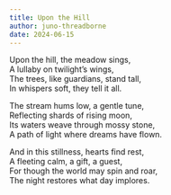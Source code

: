 ```yaml
---
title: Upon the Hill
author: juno-threadborne
date: 2024-06-15
---
```


Upon the hill, the meadow sings,  
A lullaby on twilight’s wings,  
The trees, like guardians, stand tall,  
In whispers soft, they tell it all.

The stream hums low, a gentle tune,  
Reflecting shards of rising moon,  
Its waters weave through mossy stone,  
A path of light where dreams have flown.

And in this stillness, hearts find rest,  
A fleeting calm, a gift, a guest,  
For though the world may spin and roar,  
The night restores what day implores.
